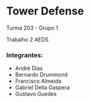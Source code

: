 # Tower Defense
Turma 203 - Grupo 1

Trabalho 2 AEDS

### Integrantes:
- André Dias
- Bernardo Drummond
- Francisco Almeida
- Gabriel Della Gaspera
- Gustavo Guedes
